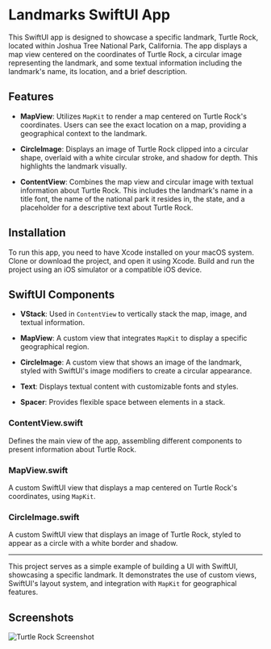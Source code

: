 # Landmarks SwiftUI App

This SwiftUI app is designed to showcase a specific landmark, Turtle Rock, located within Joshua Tree National Park, California. The app displays a map view centered on the coordinates of Turtle Rock, a circular image representing the landmark, and some textual information including the landmark's name, its location, and a brief description.

## Features

- **MapView**: Utilizes `MapKit` to render a map centered on Turtle Rock's coordinates. Users can see the exact location on a map, providing a geographical context to the landmark.

- **CircleImage**: Displays an image of Turtle Rock clipped into a circular shape, overlaid with a white circular stroke, and shadow for depth. This highlights the landmark visually.

- **ContentView**: Combines the map view and circular image with textual information about Turtle Rock. This includes the landmark's name in a title font, the name of the national park it resides in, the state, and a placeholder for a descriptive text about Turtle Rock.

## Installation

To run this app, you need to have Xcode installed on your macOS system. Clone or download the project, and open it using Xcode. Build and run the project using an iOS simulator or a compatible iOS device.

## SwiftUI Components

- **VStack**: Used in `ContentView` to vertically stack the map, image, and textual information.

- **MapView**: A custom view that integrates `MapKit` to display a specific geographical region.

- **CircleImage**: A custom view that shows an image of the landmark, styled with SwiftUI's image modifiers to create a circular appearance.

- **Text**: Displays textual content with customizable fonts and styles.

- **Spacer**: Provides flexible space between elements in a stack.
 
### ContentView.swift

Defines the main view of the app, assembling different components to present information about Turtle Rock.

### MapView.swift

A custom SwiftUI view that displays a map centered on Turtle Rock's coordinates, using `MapKit`.

### CircleImage.swift

A custom SwiftUI view that displays an image of Turtle Rock, styled to appear as a circle with a white border and shadow.

---

This project serves as a simple example of building a UI with SwiftUI, showcasing a specific landmark. It demonstrates the use of custom views, SwiftUI's layout system, and integration with `MapKit` for geographical features.
## Screenshots

![Turtle Rock Screenshot](Screenshots/turtle_rock_screenshot.png)
